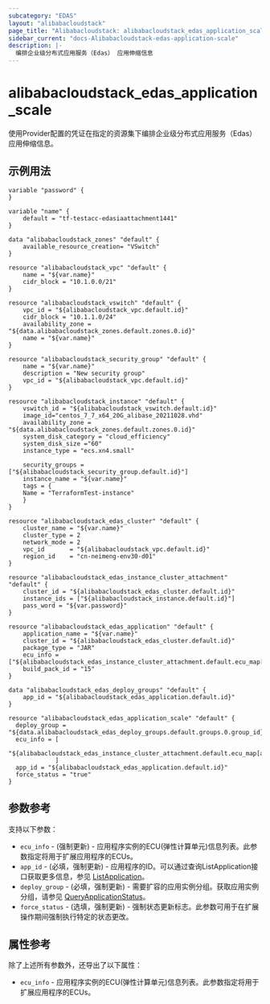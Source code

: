 ```yaml
---
subcategory: "EDAS"
layout: "alibabacloudstack"
page_title: "Alibabacloudstack: alibabacloudstack_edas_application_scale"
sidebar_current: "docs-Alibabacloudstack-edas-application-scale"
description: |- 
  编排企业级分布式应用服务（Edas） 应用伸缩信息
---
```


# alibabacloudstack_edas_application_scale

使用Provider配置的凭证在指定的资源集下编排企业级分布式应用服务（Edas） 应用伸缩信息。

## 示例用法

```hcl
variable "password" {
}

variable "name" {
	default = "tf-testacc-edasiaattachment1441"
}

data "alibabacloudstack_zones" "default" {
	available_resource_creation= "VSwitch"
}	

resource "alibabacloudstack_vpc" "default" {
	name = "${var.name}"
	cidr_block = "10.1.0.0/21"
}

resource "alibabacloudstack_vswitch" "default" {
	vpc_id = "${alibabacloudstack_vpc.default.id}"
	cidr_block = "10.1.1.0/24"
	availability_zone = "${data.alibabacloudstack_zones.default.zones.0.id}"
	name = "${var.name}"
}

resource "alibabacloudstack_security_group" "default" {
	name = "${var.name}"
	description = "New security group"
	vpc_id = "${alibabacloudstack_vpc.default.id}"
}

resource "alibabacloudstack_instance" "default" {
	vswitch_id = "${alibabacloudstack_vswitch.default.id}"
	image_id="centos_7_7_x64_20G_alibase_20211028.vhd"
	availability_zone = "${data.alibabacloudstack_zones.default.zones.0.id}"
	system_disk_category = "cloud_efficiency"
	system_disk_size ="60"
	instance_type = "ecs.xn4.small"

	security_groups = ["${alibabacloudstack_security_group.default.id}"]
	instance_name = "${var.name}"
	tags = {
	Name = "TerraformTest-instance"
	}
}

resource "alibabacloudstack_edas_cluster" "default" {
	cluster_name = "${var.name}"
	cluster_type = 2
	network_mode = 2
	vpc_id       = "${alibabacloudstack_vpc.default.id}"
	region_id    = "cn-neimeng-env30-d01"
}

resource "alibabacloudstack_edas_instance_cluster_attachment" "default" {
	cluster_id = "${alibabacloudstack_edas_cluster.default.id}"
	instance_ids = ["${alibabacloudstack_instance.default.id}"]
	pass_word = "${var.password}"
}

resource "alibabacloudstack_edas_application" "default" {
	application_name = "${var.name}"
	cluster_id = "${alibabacloudstack_edas_cluster.default.id}"
	package_type = "JAR"
	ecu_info = ["${alibabacloudstack_edas_instance_cluster_attachment.default.ecu_map[alibabacloudstack_instance.default.id]}"]
	build_pack_id = "15"
}

data "alibabacloudstack_edas_deploy_groups" "default" {
	app_id = "${alibabacloudstack_edas_application.default.id}"
}

resource "alibabacloudstack_edas_application_scale" "default" {
  deploy_group = "${data.alibabacloudstack_edas_deploy_groups.default.groups.0.group_id}"
  ecu_info = [
               "${alibabacloudstack_edas_instance_cluster_attachment.default.ecu_map[alibabacloudstack_instance.default.id]}"
             ]
  app_id = "${alibabacloudstack_edas_application.default.id}"
  force_status = "true"
}
```

## 参数参考

支持以下参数：
  * `ecu_info` - (强制更新) - 应用程序实例的ECU(弹性计算单元)信息列表。此参数指定将用于扩展应用程序的ECUs。
  * `app_id` - (必填，强制更新) - 应用程序的ID。可以通过查询ListApplication接口获取更多信息，参见 [ListApplication](~~149390~~)。
  * `deploy_group` - (必填，强制更新) - 需要扩容的应用实例分组。获取应用实例分组，请参见 [QueryApplicationStatus](~~149394~~)。
  * `force_status` - (选填，强制更新) - 强制状态更新标志。此参数可用于在扩展操作期间强制执行特定的状态更改。

## 属性参考

除了上述所有参数外，还导出了以下属性：
  * `ecu_info` - 应用程序实例的ECU(弹性计算单元)信息列表。此参数指定将用于扩展应用程序的ECUs。